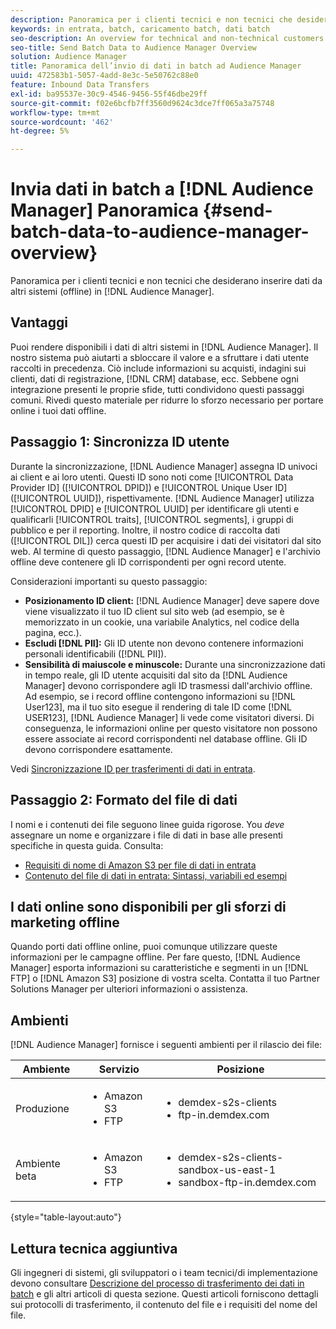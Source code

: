 ```yaml
---
description: Panoramica per i clienti tecnici e non tecnici che desiderano inserire in Audience Manager i dati provenienti da altri sistemi (offline).
keywords: in entrata, batch, caricamento batch, dati batch
seo-description: An overview for technical and non-technical customers who want to bring data from other systems (offline) into Audience Manager. To do so, use the batch upload option in Audience Manager.
seo-title: Send Batch Data to Audience Manager Overview
solution: Audience Manager
title: Panoramica dell’invio di dati in batch ad Audience Manager
uuid: 472583b1-5057-4add-8e3c-5e50762c88e0
feature: Inbound Data Transfers
exl-id: ba95537e-30c9-4546-9456-55f46dbe29ff
source-git-commit: f02e6bcfb7ff3560d9624c3dce7ff065a3a75748
workflow-type: tm+mt
source-wordcount: '462'
ht-degree: 5%

---
```


# Invia dati in batch a [!DNL Audience Manager] Panoramica {#send-batch-data-to-audience-manager-overview}

Panoramica per i clienti tecnici e non tecnici che desiderano inserire dati da altri sistemi (offline) in [!DNL Audience Manager].

## Vantaggi

Puoi rendere disponibili i dati di altri sistemi in [!DNL Audience Manager]. Il nostro sistema può aiutarti a sbloccare il valore e a sfruttare i dati utente raccolti in precedenza. Ciò include informazioni su acquisti, indagini sui clienti, dati di registrazione, [!DNL CRM] database, ecc. Sebbene ogni integrazione presenti le proprie sfide, tutti condividono questi passaggi comuni. Rivedi questo materiale per ridurre lo sforzo necessario per portare online i tuoi dati offline.

## Passaggio 1: Sincronizza ID utente

Durante la sincronizzazione, [!DNL Audience Manager] assegna ID univoci ai client e ai loro utenti. Questi ID sono noti come [!UICONTROL Data Provider ID] ([!UICONTROL DPID]) e [!UICONTROL Unique User ID] ([!UICONTROL UUID]), rispettivamente. [!DNL Audience Manager] utilizza [!UICONTROL DPID] e [!UICONTROL UUID] per identificare gli utenti e qualificarli [!UICONTROL traits], [!UICONTROL segments], i gruppi di pubblico e per il reporting. Inoltre, il nostro codice di raccolta dati ([!UICONTROL DIL]) cerca questi ID per acquisire i dati dei visitatori dal sito web. Al termine di questo passaggio, [!DNL Audience Manager] e l&#39;archivio offline deve contenere gli ID corrispondenti per ogni record utente.

Considerazioni importanti su questo passaggio:

* **Posizionamento ID client:** [!DNL Audience Manager] deve sapere dove viene visualizzato il tuo ID client sul sito web (ad esempio, se è memorizzato in un cookie, una variabile Analytics, nel codice della pagina, ecc.).
* **Escludi [!DNL PII]:** Gli ID utente non devono contenere informazioni personali identificabili ([!DNL PII]).
* **Sensibilità di maiuscole e minuscole:** Durante una sincronizzazione dati in tempo reale, gli ID utente acquisiti dal sito da [!DNL Audience Manager] devono corrispondere agli ID trasmessi dall&#39;archivio offline. Ad esempio, se i record offline contengono informazioni su [!DNL User123], ma il tuo sito esegue il rendering di tale ID come [!DNL USER123], [!DNL Audience Manager] li vede come visitatori diversi. Di conseguenza, le informazioni online per questo visitatore non possono essere associate ai record corrispondenti nel database offline. Gli ID devono corrispondere esattamente.

Vedi [Sincronizzazione ID per trasferimenti di dati in entrata](../../../integration/sending-audience-data/batch-data-transfer-explained/id-sync-http.md).

## Passaggio 2: Formato del file di dati

I nomi e i contenuti dei file seguono linee guida rigorose. You *deve* assegnare un nome e organizzare i file di dati in base alle presenti specifiche in questa guida. Consulta:

* [Requisiti di nome di Amazon S3 per file di dati in entrata](../../../integration/sending-audience-data/batch-data-transfer-explained/inbound-s3-filenames.md)
* [Contenuto del file di dati in entrata: Sintassi, variabili ed esempi](../../../integration/sending-audience-data/batch-data-transfer-explained/inbound-file-contents.md)

## I dati online sono disponibili per gli sforzi di marketing offline

Quando porti dati offline online, puoi comunque utilizzare queste informazioni per le campagne offline. Per fare questo, [!DNL Audience Manager] esporta informazioni su caratteristiche e segmenti in un [!DNL FTP] o [!DNL Amazon S3] posizione di vostra scelta. Contatta il tuo Partner Solutions Manager per ulteriori informazioni o assistenza.

## Ambienti

[!DNL Audience Manager] fornisce i seguenti ambienti per il rilascio dei file:

| Ambiente | Servizio | Posizione |
|---------|----------|---------|
| Produzione | <ul><li>Amazon S3</li><li>FTP</li></ul> | <ul><li>demdex-s2s-clients</li><li>ftp-in.demdex.com</li></ul> |
| Ambiente beta | <ul><li>Amazon S3</li><li>FTP</li></ul> | <ul><li>demdex-s2s-clients-sandbox-us-east-1</li><li>sandbox-ftp-in.demdex.com</li></ul> |

{style=&quot;table-layout:auto&quot;}

## Lettura tecnica aggiuntiva

Gli ingegneri di sistemi, gli sviluppatori o i team tecnici/di implementazione devono consultare [Descrizione del processo di trasferimento dei dati in batch](../../../integration/sending-audience-data/batch-data-transfer-explained/batch-data-transfer-explained.md) e gli altri articoli di questa sezione. Questi articoli forniscono dettagli sui protocolli di trasferimento, il contenuto del file e i requisiti del nome del file.
